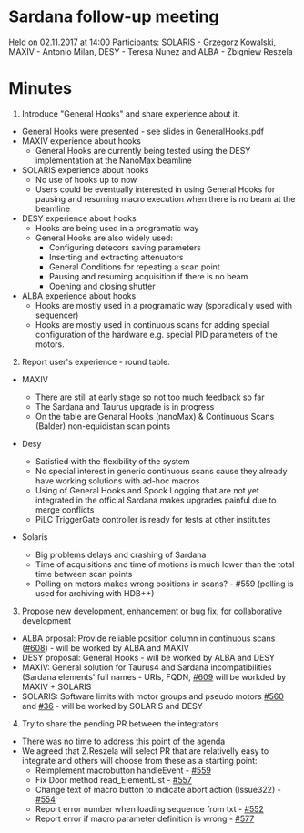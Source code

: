 # Sardana follow-up meeting
Held on 02.11.2017 at 14:00
Participants: SOLARIS - Grzegorz Kowalski, MAXIV - Antonio Milan,
              DESY - Teresa Nunez and ALBA - Zbigniew Reszela

# Minutes

1. Introduce "General Hooks" and share experience about it.

* General Hooks were presented - see slides in GeneralHooks.pdf
* MAXIV experience about hooks
  * General Hooks are currently being tested using the DESY implementation at
    the NanoMax beamline
* SOLARIS experience about hooks
  * No use of hooks up to now
  * Users could be eventually interested in using General Hooks for pausing and
    resuming macro execution when there is no beam at the beamline
* DESY experience about hooks
  * Hooks are being used in a programatic way
  * General Hooks are also widely used:
    * Configuring detecors saving parameters
    * Inserting and extracting attenuators
    * General Conditions for repeating a scan point
    * Pausing and resuming acquisition if there is no beam
    * Opening and closing shutter
* ALBA experience about hooks
  * Hooks are mostly used in a programatic way (sporadically used with sequencer)
  * Hooks are mostly used in continuous scans for adding special configuration
    of the hardware e.g. special PID parameters of the motors.
2. Report user's experience - round table.

* MAXIV
  * There are still at early stage so not too much feedback so far
  * The Sardana and Taurus upgrade is in progress
  * On the table are Genaral Hooks (nanoMax) & Continuous Scans (Balder)
    non-equidistan scan points

* Desy
  * Satisfied with the flexibility of the system
  * No special interest in generic continuous scans cause they already have
    working solutions with ad-hoc macros
  * Using of General Hooks and Spock Logging that are not yet integrated in the
    official Sardana makes upgrades painful due to merge conflicts
  * PiLC TriggerGate controller is ready for tests at other institutes

* Solaris
  * Big problems delays and crashing of Sardana 
  * Time of acquisitions and time of motions is much lower than the total
    time between scan points
  * Polling on motors makes wrong positions in scans? - #559 (polling is used 
    for archiving with HDB++)


3. Propose new development, enhancement or bug fix, for collaborative
   development

* ALBA prposal: Provide reliable position column in continuous scans
 ([#608](https://github.com/sardana-org/sardana/issues/608)) - will be worked by
  ALBA and MAXIV
* DESY proposal: General Hooks - will be worked by ALBA and DESY
* MAXIV: General solution for Taurus4 and Sardana incompatibilities (Sardana
  elements' full names - URIs, FQDN,
  [#609](https://github.com/sardana-org/sardana/issues/609) will be workded
  by MAXIV + SOLARIS
* SOLARIS: Software limits with motor groups and pseudo motors
  [#560](https://github.com/sardana-org/sardana/issues/560)
  and [#36](https://github.com/sardana-org/sardana/issues/36) - will be worked
  by SOLARIS and DESY

4. Try to share the pending PR between the integrators

* There was no time to address this point of the agenda
* We agreed that Z.Reszela will select PR that are relativelly easy to
  integrate and others will choose from these as a starting point:
  * Reimplement macrobutton handleEvent -
    [#559](https://github.com/sardana-org/sardana/issues/559)
  * Fix Door method read_ElementList -
    [#557](https://github.com/sardana-org/sardana/issues/557)
  * Change text of macro button to indicate abort action (Issue322) -
    [#554](https://github.com/sardana-org/sardana/issues/554)
  * Report error number when loading sequence from txt -
    [#552](https://github.com/sardana-org/sardana/issues/552)
  * Report error if macro parameter definition is wrong -
    [#577](https://github.com/sardana-org/sardana/issues/577)

